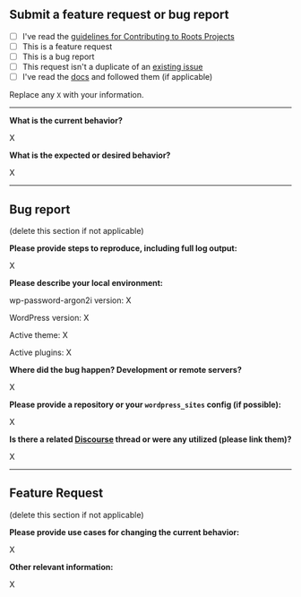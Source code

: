 ## Submit a feature request or bug report

- [ ] I've read the [guidelines for Contributing to Roots Projects](https://github.com/roots/guidelines/blob/master/CONTRIBUTING.md)
- [ ] This is a feature request
- [ ] This is a bug report
- [ ] This request isn't a duplicate of an [existing issue](https://github.com/obto/wp-password-argon2i/issues)
- [ ] I've read the [docs](https://github.com/obto/wp-password-argon2i/blob/master/README.md) and followed them (if applicable)

Replace any `X` with your information.

---

**What is the current behavior?**

X


**What is the expected or desired behavior?**

X

---

## Bug report

(delete this section if not applicable)

**Please provide steps to reproduce, including full log output:**

X

**Please describe your local environment:**

wp-password-argon2i version: X

WordPress version: X

Active theme: X

Active plugins: X

**Where did the bug happen? Development or remote servers?**

X

**Please provide a repository or your `wordpress_sites` config (if possible):**

X

**Is there a related [Discourse](https://discourse.roots.io/) thread or were any utilized (please link them)?**

X

---

## Feature Request

(delete this section if not applicable)

**Please provide use cases for changing the current behavior:**

X

**Other relevant information:**

X
